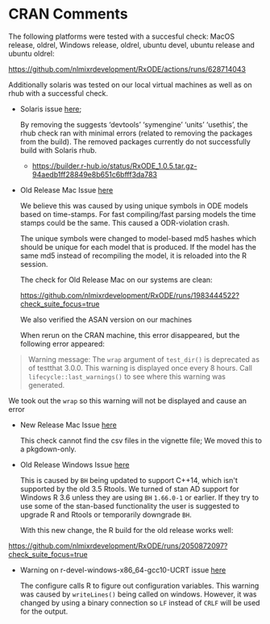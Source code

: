 # CRAN Comments

The following platforms were tested with a succesful check: MacOS release, oldrel, Windows
  release, oldrel, ubuntu devel, ubuntu release and ubuntu oldrel:

https://github.com/nlmixrdevelopment/RxODE/actions/runs/628714043

Additionally solaris was tested on our local virtual machines as well
as on rhub with a successful check.


* Solaris issue [here](https://www.r-project.org/nosvn/R.check/r-patched-solaris-x86/RxODE-00install.html);

  By removing the suggests ‘devtools’ ‘symengine’ ‘units’ ‘usethis’,
  the rhub check ran with minimal errors (related to removing the
  packages from the build). The removed packages currently do not
  successfully build with Solaris rhub.

  - https://builder.r-hub.io/status/RxODE_1.0.5.tar.gz-94aedb1ff28849e8b651c6bfff3da783

* Old Release Mac Issue [here](https://www.r-project.org/nosvn/R.check/r-oldrel-macos-x86_64/RxODE-00check.html)

  We believe this was caused by using unique symbols in ODE models
  based on time-stamps.  For fast compiling/fast parsing models the
  time stamps could be the same.  This caused a ODR-violation crash.

  The unique symbols were changed to model-based md5 hashes which
  should be unique for each model that is produced.  If the model has
  the same md5 instead of recompiling the model, it is reloaded into
  the R session.

  The check for Old Release Mac on our systems are clean:

  https://github.com/nlmixrdevelopment/RxODE/runs/1983444522?check_suite_focus=true

  We also verified the ASAN version on our machines

  When rerun on the CRAN machine, this error disappeared, but the following error appeared:

>    Warning message:
>     The `wrap` argument of `test_dir()` is deprecated as of testthat 3.0.0.
>     This warning is displayed once every 8 hours.
>     Call `lifecycle::last_warnings()` to see where this warning was generated.

  We took out the `wrap` so this warning will not be displayed and cause an error

* New Release Mac Issue [here](https://www.r-project.org/nosvn/R.check/r-release-macos-x86_64/RxODE-00check.html)

  This check cannot find the csv files in the vignette file; We moved
  this to a pkgdown-only.

* Old Release Windows Issue [here](https://www.r-project.org/nosvn/R.check/r-oldrel-windows-ix86+x86_64/RxODE-00check.html)

  This is caused by `BH` being updated to support C++14, which isn't
  supported by the old 3.5 Rtools.  We turned of stan AD support for
  Windows R 3.6 unless they are using `BH` `1.66.0-1` or earlier.  If
  they try to use some of the stan-based functionality the user is
  suggested to upgrade R and Rtools or temporarily downgrade `BH`.

  With this new change, the R build for the old release works well:

 https://github.com/nlmixrdevelopment/RxODE/runs/2050872097?check_suite_focus=true

* Warning on r-devel-windows-x86_64-gcc10-UCRT issue [here](https://www.r-project.org/nosvn/R.check/r-devel-windows-x86_64-gcc10-UCRT/RxODE-00check.html)

  The configure calls R to figure out configuration variables.  This
  warning was caused by `writeLines()` being called on windows.
  However, it was changed by using a binary connection so `LF` instead
  of `CRLF` will be used for the output.
